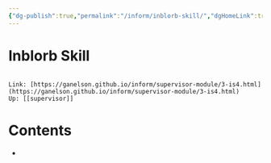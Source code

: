 ```yaml
---
{"dg-publish":true,"permalink":"/inform/inblorb-skill/","dgHomeLink":true,"dgPassFrontmatter":false}
---
```


# Inblorb Skill
```ad-info

Link: [https://ganelson.github.io/inform/supervisor-module/3-is4.html](https://ganelson.github.io/inform/supervisor-module/3-is4.html)
Up: [[supervisor]]
```

# Contents
- 